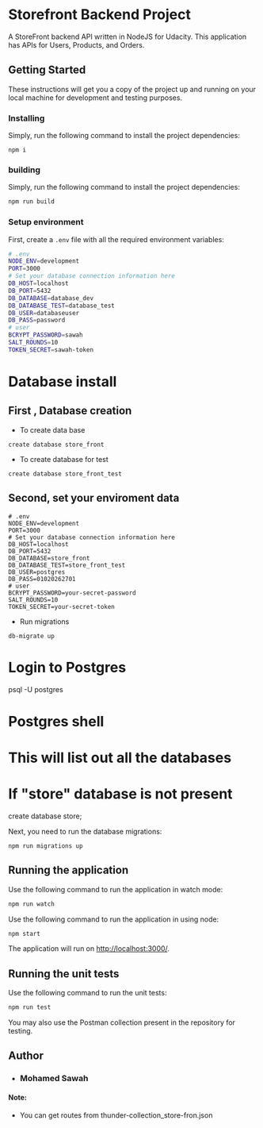 # Storefront Backend Project


A StoreFront backend API written in NodeJS for Udacity. This application has APIs for Users, Products, and Orders.

## Getting Started

These instructions will get you a copy of the project up and running on your local machine for development and testing
purposes.


### Installing

Simply, run the following command to install the project dependencies:

```
npm i
```


### building

Simply, run the following command to install the project dependencies:

```bash
npm run build
```


### Setup environment

First, create a `.env` file with all the required environment variables:

```bash
# .env
NODE_ENV=development
PORT=3000
# Set your database connection information here
DB_HOST=localhost
DB_PORT=5432
DB_DATABASE=database_dev
DB_DATABASE_TEST=database_test
DB_USER=databaseuser
DB_PASS=password
# user
BCRYPT_PASSWORD=sawah
SALT_ROUNDS=10
TOKEN_SECRET=sawah-token
```


# Database install

## First , Database creation

- To create data base

```
create database store_front
```
- To create database for test

```
create database store_front_test
```

## Second, set your enviroment data

```
# .env
NODE_ENV=development
PORT=3000
# Set your database connection information here
DB_HOST=localhost
DB_PORT=5432
DB_DATABASE=store_front
DB_DATABASE_TEST=store_front_test
DB_USER=postgres
DB_PASS=01020262701
# user
BCRYPT_PASSWORD=your-secret-password
SALT_ROUNDS=10
TOKEN_SECRET=your-secret-token

```

- Run migrations
  
```
db-migrate up
```

# Login to Postgres
psql -U postgres

# Postgres shell
# This will list out all the databases


# If "store" database is not present
create database store; 


Next, you need to run the database migrations:

```
npm run migrations up
```

## Running the application

Use the following command to run the application in watch mode:

```bash
npm run watch
```

Use the following command to run the application in using node:

```bash
npm start
```

The application will run on <http://localhost:3000/>.

## Running the unit tests

Use the following command to run the unit tests:

```bash
npm run test
```

You may also use the Postman collection present in the repository for testing.


## Author

- ### Mohamed Sawah ###



#### Note:
- You can get routes from thunder-collection_store-fron.json 
